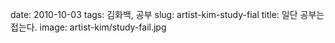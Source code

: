 ﻿date: 2010-10-03
tags: 김화백, 공부
slug: artist-kim-study-fial
title: 일단 공부는 접는다.
image: artist-kim/study-fail.jpg

